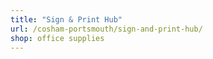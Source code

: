 ```yaml
---
title: "Sign & Print Hub"
url: /cosham-portsmouth/sign-and-print-hub/
shop: office supplies
---
```

